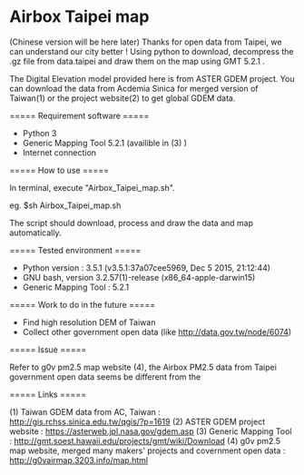 # Airbox Taipei map
(Chinese version will be here later)
Thanks for open data from Taipei, we can understand our city better !
Using python to download, decompress the .gz file from data.taipei and draw them on the map using GMT 5.2.1 .

The Digital Elevation model provided here is from ASTER GDEM project. You can download the data from Acdemia Sinica for merged version of Taiwan(1) or the project website(2) to get global GDEM data.

===== Requirement software =====
* Python 3
* Generic Mapping Tool 5.2.1 (availible in (3) )
* Internet connection

===== How to use =====

In terminal, execute "Airbox_Taipei_map.sh".

eg.
$sh Airbox_Taipei_map.sh

The script should download, process and draw the data and map automatically.

===== Tested environment =====

* Python version : 3.5.1 (v3.5.1:37a07cee5969, Dec  5 2015, 21:12:44) 
* GNU bash, version 3.2.57(1)-release (x86_64-apple-darwin15)
* Generic Mapping Tool : 5.2.1 

===== Work to do in the future =====

* Find high resolution DEM of Taiwan
* Collect other government open data (like http://data.gov.tw/node/6074)
 
===== Issue =====

Refer to g0v pm2.5 map website (4), the Airbox PM2.5 data from Taipei government open data seems be different from the 

===== Links =====

(1) Taiwan GDEM data from AC, Taiwan : http://gis.rchss.sinica.edu.tw/qgis/?p=1619
(2) ASTER GDEM project website : https://asterweb.jpl.nasa.gov/gdem.asp
(3) Generic Mapping Tool : http://gmt.soest.hawaii.edu/projects/gmt/wiki/Download
(4) g0v pm2.5 map website, merged many makers' projects and covernment open data : http://g0vairmap.3203.info/map.html
